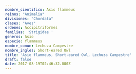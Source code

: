 ```yaml
---
nombre_cientifico: Asio flammeus
reinos: "Animalia"
divisiones: "Chordata"
clases: "Aves"
ordenes: Accipitriformes
familias: 'Strigidae '
generos: Asio
especie: flammeus
nombre_comun: Lechuza Campestre
nombre_ingles: Short-eared Owl
title: 'Asio flammeus, Short-eared Owl, Lechuza Campestre'
draft: false
date: 2017-08-19T02:46:32.000Z
---
```


